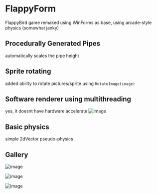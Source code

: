 # FlappyForm
FlappyBird game remaked using WinForms as base, using arcade-style physics (somewhat janky)

## Procedurally Generated Pipes
automatically scales the pipe height

## Sprite rotating
added ability to rotate pictures/sprite using `RotateImage(image)`

## Software renderer using multithreading
yes, it doesnt have hardware accelerate
![image](https://user-images.githubusercontent.com/62763382/136769738-5a77777e-a69a-4132-a852-4924d1b65373.png)

## Basic physics
simple 2dVector pseudo-physics



## Gallery

![image](https://user-images.githubusercontent.com/62763382/136769236-7f3020ba-55c8-42ea-909a-5d9b3464127a.png)

![image](https://user-images.githubusercontent.com/62763382/136769302-9c5cfc3a-d6b8-4864-9202-a09013a247a1.png)

![image](https://user-images.githubusercontent.com/62763382/136769341-bdb5173a-dda7-4333-b498-2b733a1a6f2e.png)
